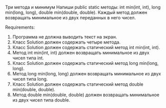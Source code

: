 Три метода и минимум
Напиши public static методы: int min(int, int), long min(long, long), double min(double, double).
Каждый метод должен возвращать минимальное из двух переданных в него чисел.


Requirements:
1. Программа не должна выводить текст на экран.
2. Класс Solution должен содержать четыре метода.
3. Класс Solution должен содержать статический метод int min(int, int).
4. Метод int min(int, int) должен возвращать минимальное из двух чисел типа int.
5. Класс Solution должен содержать статический метод long min(long, long).
6. Метод long min(long, long) должен возвращать минимальное из двух чисел типа long.
7. Класс Solution должен содержать статический метод double min(double, double).
8. Метод double min(double, double) должен возвращать минимальное из двух чисел типа double.
